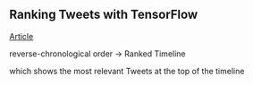 

## Ranking Tweets with TensorFlow

[Article](https://medium.com/tensorflow/ranking-tweets-with-tensorflow-932d449b7c4)

reverse-chronological order -> Ranked Timeline

which shows the most relevant Tweets at the top of the timeline 
